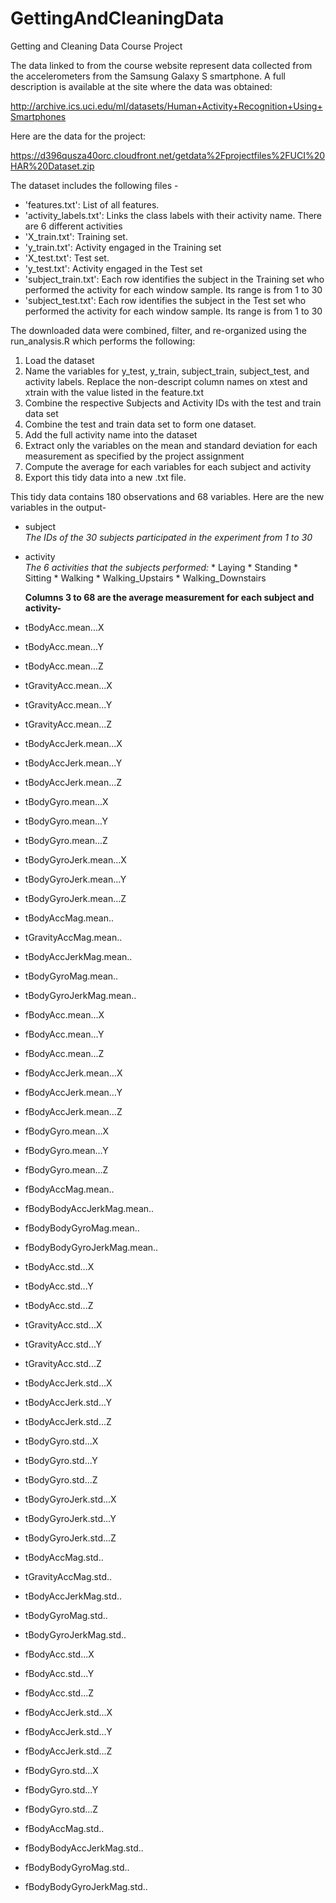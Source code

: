 # GettingAndCleaningData
Getting and Cleaning Data Course Project

The data linked to from the course website represent data collected from the accelerometers from the Samsung Galaxy S smartphone. A full description is available at the site where the data was obtained: 

http://archive.ics.uci.edu/ml/datasets/Human+Activity+Recognition+Using+Smartphones 

Here are the data for the project: 

https://d396qusza40orc.cloudfront.net/getdata%2Fprojectfiles%2FUCI%20HAR%20Dataset.zip 

The dataset includes the following files - 

*  'features.txt': List of all features.
*  'activity_labels.txt': Links the class labels with their activity name. There are 6 different activities
*  'X_train.txt': Training set.
*  'y_train.txt': Activity engaged in the Training set
*  'X_test.txt': Test set.
*  'y_test.txt': Activity engaged in the Test set
*  'subject_train.txt': Each row identifies the subject in the Training set who performed the activity for each window sample. Its range is from 1 to 30
*  'subject_test.txt': Each row identifies the subject in the Test set who performed the activity for each window sample. Its range is from 1 to 30

The downloaded data were combined, filter, and re-organized using the run_analysis.R which performs the following:  

1. Load the dataset
2. Name the variables for y_test, y_train, subject_train, subject_test, and activity labels. Replace the non-descript column names on xtest and xtrain with the value listed in the feature.txt
3.  Combine the respective Subjects and Activity IDs with the test and train data set
4.  Combine the test and train data set to form one dataset.
5.  Add the full activity name into the dataset 
6.  Extract only the variables on the mean and standard deviation for each measurement as specified by the project assignment
7.  Compute the average for each variables for each subject and activity
8.  Export this tidy data into a new .txt file.

This tidy data contains 180 observations and 68 variables.  Here are the new variables in the output- 

* subject  
      _The IDs of the 30 subjects participated in the experiment_
      _from 1 to 30_

* activity  
      _The 6 activities that the subjects performed:_
      * Laying
      * Standing
      * Sitting
      * Walking
      * Walking_Upstairs
      * Walking_Downstairs


  __Columns 3 to 68 are the average measurement for each subject and activity-__
* tBodyAcc.mean...X  
* tBodyAcc.mean...Y  
* tBodyAcc.mean...Z  
* tGravityAcc.mean...X  
* tGravityAcc.mean...Y  
* tGravityAcc.mean...Z  
* tBodyAccJerk.mean...X  
* tBodyAccJerk.mean...Y  
* tBodyAccJerk.mean...Z  
* tBodyGyro.mean...X  
* tBodyGyro.mean...Y  
* tBodyGyro.mean...Z  
* tBodyGyroJerk.mean...X  
* tBodyGyroJerk.mean...Y  
* tBodyGyroJerk.mean...Z  
* tBodyAccMag.mean..  
* tGravityAccMag.mean..  
* tBodyAccJerkMag.mean..  
* tBodyGyroMag.mean..  
* tBodyGyroJerkMag.mean..  
* fBodyAcc.mean...X  
* fBodyAcc.mean...Y  
* fBodyAcc.mean...Z  
* fBodyAccJerk.mean...X  
* fBodyAccJerk.mean...Y  
* fBodyAccJerk.mean...Z  
* fBodyGyro.mean...X  
* fBodyGyro.mean...Y  
* fBodyGyro.mean...Z  
* fBodyAccMag.mean..  
* fBodyBodyAccJerkMag.mean..  
* fBodyBodyGyroMag.mean..  
* fBodyBodyGyroJerkMag.mean..  
* tBodyAcc.std...X  
* tBodyAcc.std...Y  
* tBodyAcc.std...Z  
* tGravityAcc.std...X  
* tGravityAcc.std...Y  
* tGravityAcc.std...Z  
* tBodyAccJerk.std...X  
* tBodyAccJerk.std...Y  
* tBodyAccJerk.std...Z  
* tBodyGyro.std...X  
* tBodyGyro.std...Y  
* tBodyGyro.std...Z  
* tBodyGyroJerk.std...X  
* tBodyGyroJerk.std...Y  
* tBodyGyroJerk.std...Z  
* tBodyAccMag.std..  
* tGravityAccMag.std..  
* tBodyAccJerkMag.std..  
* tBodyGyroMag.std..  
* tBodyGyroJerkMag.std..  
* fBodyAcc.std...X  
* fBodyAcc.std...Y  
* fBodyAcc.std...Z  
* fBodyAccJerk.std...X  
* fBodyAccJerk.std...Y  
* fBodyAccJerk.std...Z  
* fBodyGyro.std...X  
* fBodyGyro.std...Y  
* fBodyGyro.std...Z  
* fBodyAccMag.std..  
* fBodyBodyAccJerkMag.std..  
* fBodyBodyGyroMag.std..  
* fBodyBodyGyroJerkMag.std..  

